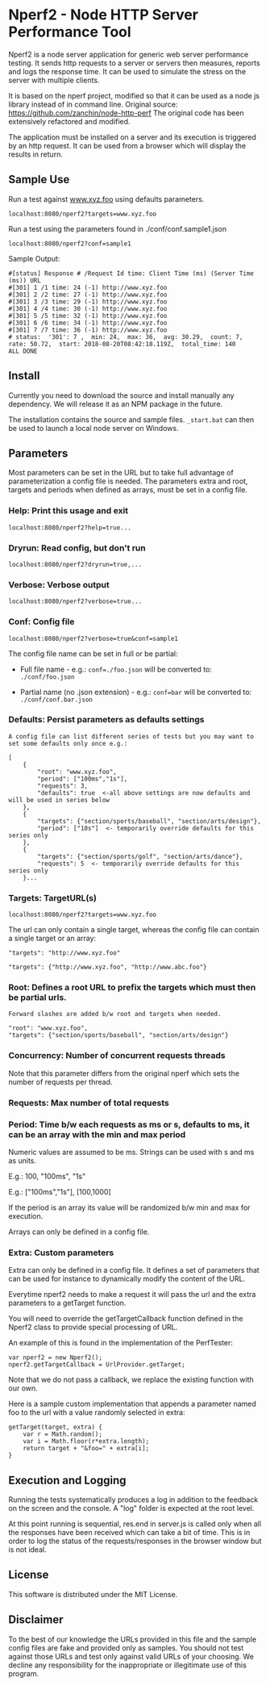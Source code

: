 # Nperf2 - Node HTTP Server Performance Tool

Nperf2 is a node server application for generic web server performance testing.
It sends http requests to a server or servers then measures, reports and logs the response time.
It can be used to simulate the stress on the server with multiple clients.

It is based on the nperf project, modified so that it can be used as a node js library instead of in command line.
Original source: https://github.com/zanchin/node-http-perf
The original code has been extensively refactored and modified.

The application must be installed on a server and its execution is triggered by an http request. It can be used from a browser which will display the results in return. 

## Sample Use

Run a test against www.xyz.foo using defaults parameters.

	localhost:8080/nperf2?targets=www.xyz.foo
	
Run a test using the parameters found in ./conf/conf.sample1.json

	localhost:8080/nperf2?conf=sample1
	
Sample Output:

    #[status] Response # /Request Id time: Client Time (ms) (Server Time (ms)) URL
    #[301] 1 /1 time: 24 (-1) http://www.xyz.foo
    #[301] 2 /2 time: 27 (-1) http://www.xyz.foo
    #[301] 3 /3 time: 29 (-1) http://www.xyz.foo
    #[301] 4 /4 time: 30 (-1) http://www.xyz.foo
    #[301] 5 /5 time: 32 (-1) http://www.xyz.foo
    #[301] 6 /6 time: 34 (-1) http://www.xyz.foo
    #[301] 7 /7 time: 36 (-1) http://www.xyz.foo
    # status:  '301': 7 ,  min: 24,  max: 36,  avg: 30.29,  count: 7,  rate: 50.72,  start: 2018-08-20T08:42:18.119Z,  total_time: 140 
    ALL DONE
	

## Install

Currently you need to download the source and install manually any dependency. We will release it as an NPM package in the future.
	
The installation contains the source and sample files. `_start.bat` can then be used to launch a local node server on Windows.

## Parameters

Most parameters can be set in the URL but to take full advantage of parameterization a config file is needed.
The parameters extra and root, targets and periods when defined as arrays, must be set in a config file.

### Help: Print this usage and exit

	localhost:8080/nperf2?help=true...
	
### Dryrun: Read config, but don't run

	localhost:8080/nperf2?dryrun=true,...

### Verbose: Verbose output

	localhost:8080/nperf2?verbose=true...

### Conf: Config file

	localhost:8080/nperf2?verbose=true&conf=sample1

The config file name can be set in full or be partial:

* Full file name - e.g.: `conf=./foo.json` will be converted to: `./conf/foo.json`

* Partial name (no .json extension) - e.g.: `conf=bar` will be converted to: `./conf/conf.bar.json`
	
### Defaults: Persist parameters as defaults settings

	A config file can list different series of tests but you may want to set some defaults only once e.g.:
	
	[
		{
			"root": "www.xyz.foo",
			"period": ["100ms","1s"],
			"requests": 3,
			"defaults": true  <-all above settings are now defaults and will be used in series below
		},
		{
			"targets": {"section/sports/baseball", "section/arts/design"},
			"period": ["10s"]  <- temporarily override defaults for this series only
		},
		{
			"targets": {"section/sports/golf", "section/arts/dance"},
			"requests": 5  <- temporarily override defaults for this series only
		}...

### Targets: TargetURL(s) 

	localhost:8080/nperf2?targets=www.xyz.foo
	
The url can only contain a single target, whereas the config file can contain a single target or an array:

	"targets": "http://www.xyz.foo"
	
	"targets": {"http://www.xyz.foo", "http://www.abc.foo"}
	
### Root: Defines a root URL to prefix the targets which must then be partial urls.

	Forward slashes are added b/w root and targets when needed.
	
	"root": "www.xyz.foo",
	"targets": {"section/sports/baseball", "section/arts/design"}
	
### Concurrency: Number of concurrent requests threads

Note that this parameter differs from the original nperf which sets the number of requests per thread.

### Requests: Max number of total requests

### Period: Time b/w each requests as ms or s, defaults to ms, it can be an array with the min and max period

Numeric values are assumed to be ms. Strings can be used with s and ms as units.
	
E.g.: 100, "100ms", "1s"
	
E.g.: ["100ms","1s"], [100,1000]
	
If the period is an array its value will be randomized b/w min and max for execution.

Arrays can only be defined in a config file.
	
### Extra: Custom parameters

Extra can only be defined in a config file. It defines a set of parameters that can be used for instance to dynamically modify the content of the URL.

Everytime nperf2 needs to make a request it will pass the url and the extra parameters to a getTarget function.

You will need to override the getTargetCallback function defined in the Nperf2 class to provide special processing of URL.

An example of this is found in the implementation of the PerfTester:

	var nperf2 = new Nperf2();
	nperf2.getTargetCallback = UrlProvider.getTarget;
	
Note that we do not pass a callback, we replace the existing function with our own.

Here is a sample custom implementation that appends a parameter named foo to the url with a value randomly selected in extra:
	
	getTarget(target, extra) {		
		var r = Math.random();
		var i = Math.floor(r*extra.length);	
		return target + "&foo=" + extra[i];			
	}
	
## Execution and Logging

Running the tests systematically produces a log in addition to the feedback on the screen and the console. A "log" folder is expected at the root level.

At this point running is sequential, res.end in server.js is called only when all the responses have been received which can take a bit of time. This is in order to log the status of the requests/responses in the browser window but is not ideal.

## License

This software is distributed under the MIT License.

## Disclaimer

To the best of our knowledge the URLs provided in this file and the sample config files are fake and provided only as samples. You should not test against those URLs and test only against valid URLs of your choosing. We decline any responsibility for the inappropriate or illegitimate use of this program.




		



